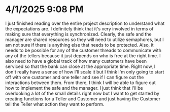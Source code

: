 # 4/1/2025 9:08 PM
I just finished reading over the entire project description to understand what the expectations are. I definitely think that it's very involved in terms of making sure that everything is synchronized. Clearly, the safe and the manager are shared resources so they will need to utilize semaphores, but I am not sure if there is anything else that needs to be protected. Also, it needs to be possible for any of the customer threads to communicate with any of the tellers because it just depends on who is free at the right time. I also need to have a global track of how many customers have been serviced so that the bank can close at the appropriate time. Right now, I don't really have a sense of how I'll scale it but I think I'm only going to start off with one customer and one teller and see if I can figure out the interactions between them. From there, I think I will be able to figure out how to implement the safe and the manager. I just think that I'll be overlooking a lot of the small details right now but I want to get started by creating functions for a Teller and Customer and just having the Customer tell the Teller what action they want to perform.